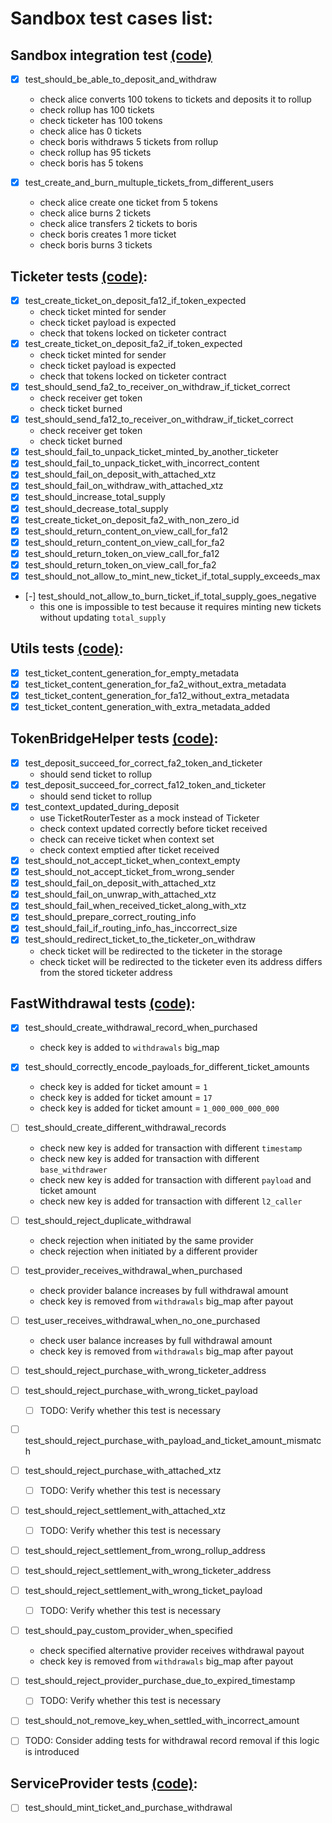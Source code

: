 # Sandbox test cases list:

## Sandbox integration test [(code)](test_communication.py)
- [x] test_should_be_able_to_deposit_and_withdraw
    - check alice converts 100 tokens to tickets and deposits it to rollup
    - check rollup has 100 tickets
    - check ticketer has 100 tokens
    - check alice has 0 tickets
    - check boris withdraws 5 tickets from rollup
    - check rollup has 95 tickets
    - check boris has 5 tokens

- [x] test_create_and_burn_multuple_tickets_from_different_users
    - check alice create one ticket from 5 tokens
    - check alice burns 2 tickets
    - check alice transfers 2 tickets to boris
    - check boris creates 1 more ticket
    - check boris burns 3 tickets

## Ticketer tests [(code)](test_ticketer.py):
- [x] test_create_ticket_on_deposit_fa12_if_token_expected
    - check ticket minted for sender
    - check ticket payload is expected
    - check that tokens locked on ticketer contract
- [x] test_create_ticket_on_deposit_fa2_if_token_expected
    - check ticket minted for sender
    - check ticket payload is expected
    - check that tokens locked on ticketer contract
- [x] test_should_send_fa2_to_receiver_on_withdraw_if_ticket_correct
    - check receiver get token
    - check ticket burned
- [x] test_should_send_fa12_to_receiver_on_withdraw_if_ticket_correct
    - check receiver get token
    - check ticket burned
- [x] test_should_fail_to_unpack_ticket_minted_by_another_ticketer
- [x] test_should_fail_to_unpack_ticket_with_incorrect_content
- [x] test_should_fail_on_deposit_with_attached_xtz
- [x] test_should_fail_on_withdraw_with_attached_xtz
- [x] test_should_increase_total_supply
- [x] test_should_decrease_total_supply
- [x] test_create_ticket_on_deposit_fa2_with_non_zero_id
- [x] test_should_return_content_on_view_call_for_fa12
- [x] test_should_return_content_on_view_call_for_fa2
- [x] test_should_return_token_on_view_call_for_fa12
- [x] test_should_return_token_on_view_call_for_fa2
- [x] test_should_not_allow_to_mint_new_ticket_if_total_supply_exceeds_max
- [-] test_should_not_allow_to_burn_ticket_if_total_supply_goes_negative
    - this one is impossible to test because it requires minting new tickets without updating `total_supply`

## Utils tests [(code)](test_utils.py):
- [x] test_ticket_content_generation_for_empty_metadata
- [x] test_ticket_content_generation_for_fa2_without_extra_metadata
- [x] test_ticket_content_generation_for_fa12_without_extra_metadata
- [x] test_ticket_content_generation_with_extra_metadata_added

## TokenBridgeHelper tests [(code)](test_token_bridge_helper.py):
- [x] test_deposit_succeed_for_correct_fa2_token_and_ticketer
    - should send ticket to rollup
- [x] test_deposit_succeed_for_correct_fa12_token_and_ticketer
    - should send ticket to rollup
- [x] test_context_updated_during_deposit
    - use TicketRouterTester as a mock instead of Ticketer
    - check context updated correctly before ticket received
    - check can receive ticket when context set
    - check context emptied after ticket received
- [x] test_should_not_accept_ticket_when_context_empty
- [x] test_should_not_accept_ticket_from_wrong_sender
- [x] test_should_fail_on_deposit_with_attached_xtz
- [x] test_should_fail_on_unwrap_with_attached_xtz
- [x] test_should_fail_when_received_ticket_along_with_xtz
- [x] test_should_prepare_correct_routing_info
- [x] test_should_fail_if_routing_info_has_inccorrect_size
- [x] test_should_redirect_ticket_to_the_ticketer_on_withdraw
    - check ticket will be redirected to the ticketer in the storage
    - check ticket will be redirected to the ticketer even its address differs from the stored ticketer address

## FastWithdrawal tests [(code)](test_fast_withdrawal.py):

- [x] test_should_create_withdrawal_record_when_purchased
    - check key is added to `withdrawals` big_map

- [x] test_should_correctly_encode_payloads_for_different_ticket_amounts
    - check key is added for ticket amount = `1`
    - check key is added for ticket amount = `17`
    - check key is added for ticket amount = `1_000_000_000_000`

- [ ] test_should_create_different_withdrawal_records
    - check new key is added for transaction with different `timestamp`
    - check new key is added for transaction with different `base_withdrawer`
    - check new key is added for transaction with different `payload` and ticket amount
    - check new key is added for transaction with different `l2_caller`

- [ ] test_should_reject_duplicate_withdrawal
    - check rejection when initiated by the same provider
    - check rejection when initiated by a different provider

- [ ] test_provider_receives_withdrawal_when_purchased
    - check provider balance increases by full withdrawal amount
    - check key is removed from `withdrawals` big_map after payout

- [ ] test_user_receives_withdrawal_when_no_one_purchased
    - check user balance increases by full withdrawal amount
    - check key is removed from `withdrawals` big_map after payout

- [ ] test_should_reject_purchase_with_wrong_ticketer_address

- [ ] test_should_reject_purchase_with_wrong_ticket_payload
    - [ ] TODO: Verify whether this test is necessary

- [ ] test_should_reject_purchase_with_payload_and_ticket_amount_mismatch

- [ ] test_should_reject_purchase_with_attached_xtz
    - [ ] TODO: Verify whether this test is necessary

- [ ] test_should_reject_settlement_with_attached_xtz
    - [ ] TODO: Verify whether this test is necessary

- [ ] test_should_reject_settlement_from_wrong_rollup_address

- [ ] test_should_reject_settlement_with_wrong_ticketer_address

- [ ] test_should_reject_settlement_with_wrong_ticket_payload
    - [ ] TODO: Verify whether this test is necessary

- [ ] test_should_pay_custom_provider_when_specified
    - check specified alternative provider receives withdrawal payout
    - check key is removed from `withdrawals` big_map after payout

- [ ] test_should_reject_provider_purchase_due_to_expired_timestamp
    - [ ] TODO: Verify whether this test is necessary

- [ ] test_should_not_remove_key_when_settled_with_incorrect_amount

- [ ] TODO: Consider adding tests for withdrawal record removal if this logic is introduced

## ServiceProvider tests [(code)](test_service_provider.py):
- [ ] test_should_mint_ticket_and_purchase_withdrawal
